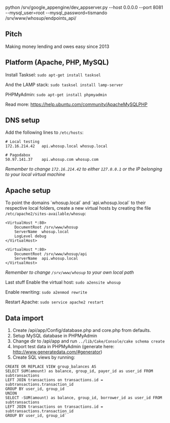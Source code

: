 python /srv/google_appengine/dev_appserver.py --host 0.0.0.0 --port 8081 --mysql_user=root --mysql_password=tismando /srv/www/whosup/endpoints_api/


Pitch
--------------------

Making money lending and owes easy since 2013

Platform (Apache, PHP, MySQL)
--------------------

Install Tasksel:
`sudo apt-get install tasksel`

And the LAMP stack:
`sudo tasksel install lamp-server`

PHPMyAdmin:
`sudo apt-get install phpmyadmin`

Read more: https://help.ubuntu.com/community/ApacheMySQLPHP

DNS setup
--------------------
Add the following lines to `/etc/hosts`:
```
# Local testing
172.16.214.42   api.whosup.local whosup.local

# Pagodabox
50.97.141.37    api.whosup.com whosup.com
```

*Remember to change `172.16.214.42` to either `127.0.0.1` or the IP belonging to your local virtual machine*

Apache setup
--------------------
To point the domains ´whosup.local´ and ´api.whosup.local´ to their respective local folders, create a new virtual hosts by creating the file `/etc/apache2/sites-available/whosup`:
```
<VirtualHost *:80>
    DocumentRoot /srv/www/whosup
    ServerName  whosup.local
    LogLevel debug
</VirtualHost>

<VirtualHost *:80>
    DocumentRoot /srv/www/whosup/api
    ServerName  api.whosup.local
</VirtualHost>
```
*Remember to change `/srv/www/whosup` to your own local path*

Last stuff
Enable the virtual host: `sudo a2ensite whosup`

Enable rewriting: `sudo a2enmod rewrite`

Restart Apache: `sudo service apache2 restart`

Data import
--------------------
1. Create /api/app/Config/database.php and core.php from defaults.
2. Setup MySQL database in PHPMyAdmin
3. Change dir to /api/app and run `../lib/Cake/Console/cake schema create`
4. Import test data in PHPMyAdmin (generate here: http://www.generatedata.com/#generator)
5. Create SQL views by running:

```
CREATE OR REPLACE VIEW group_balances AS
SELECT SUM(amount) as balance, group_id, payer_id as user_id FROM subtransactions
LEFT JOIN transactions on transactions.id = subtransactions.transaction_id
GROUP BY user_id, group_id
UNION
SELECT -SUM(amount) as balance, group_id, borrower_id as user_id FROM subtransactions
LEFT JOIN transactions on transactions.id = subtransactions.transaction_id
GROUP BY user_id, group_id`
```
